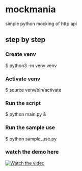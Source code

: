 # mockmania

simple python mocking of http api

## step by step

### Create venv
$ python3 -m venv venv

### Activate venv
$ source venv/bin/activate

### Run the script
$ python main.py &

### Run the sample use
$ python sample_use.py

### watch the demo here
 
[![Watch the video](https://img.youtube.com/vi/jEBp2gXIbSM/hqdefault.jpg)](https://youtu.be/jEBp2gXIbSM)
